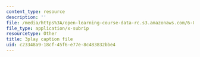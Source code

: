```yaml
---
content_type: resource
description: ''
file: /media/https%3A/open-learning-course-data-rc.s3.amazonaws.com/6-01sc-introduction-to-electrical-engineering-and-computer-science-i-spring-2011/c23348a918cf45f6e77e8c483832bbe4_FANl3evX0FQ.srt
file_type: application/x-subrip
resourcetype: Other
title: 3play caption file
uid: c23348a9-18cf-45f6-e77e-8c483832bbe4
---
```


